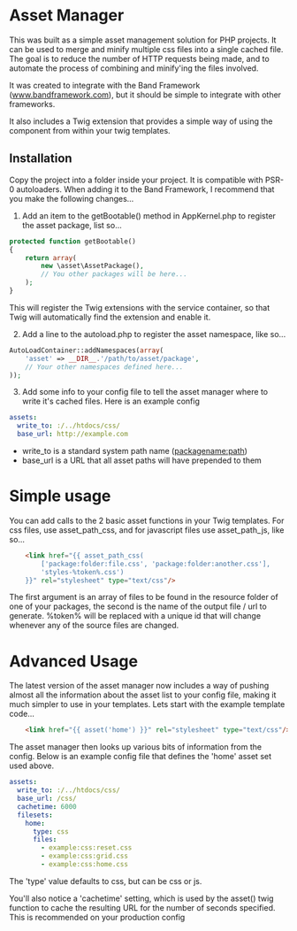Asset Manager
=============

This was built as a simple asset management solution for PHP projects. It can
be used to merge and minify multiple css files into a single cached file. The
goal is to reduce the number of HTTP requests being made, and to automate the
process of combining and minify'ing the files involved.

It was created to integrate with the Band Framework (www.bandframework.com),
but it should be simple to integrate with other frameworks.

It also includes a Twig extension that provides a simple way of using the
component from within your twig templates.


Installation
------------

Copy the project into a folder inside your project. It is compatible with PSR-0
autoloaders. When adding it to the Band Framework, I recommend that you make the
following changes...

1. Add an item to the getBootable() method in AppKernel.php to register the asset
package, list so...

```php
protected function getBootable()
{
	return array(
		new \asset\AssetPackage(),
		// You other packages will be here...
	);
}
```

This will register the Twig extensions with the service container, so that Twig
will automatically find the extension and enable it.

2. Add a line to the autoload.php to register the asset namespace, like so...

```php
AutoLoadContainer::addNamespaces(array(
	'asset' => __DIR__.'/path/to/asset/package',
	// Your other namespaces defined here...
));
```

3. Add some info to your config file to tell the asset manager where to write
it's cached files. Here is an example config

```yaml
assets:
  write_to: :/../htdocs/css/
  base_url: http://example.com
```

- write_to is a standard system path name (<packagename:path>)
- base_url is a URL that all asset paths will have prepended to them


Simple usage
============

You can add calls to the 2 basic asset functions in your Twig templates. For
css files, use asset_path_css, and for javascript files use asset_path_js, like so...

```html
	<link href="{{ asset_path_css(
		['package:folder:file.css', 'package:folder:another.css'],
		'styles-%token%.css')
	}}" rel="stylesheet" type="text/css"/>
```

The first argument is an array of files to be found in the resource folder of one of your
packages, the second is the name of the output file / url to generate. %token% will be
replaced with a unique id that will change whenever any of the source files are changed.

Advanced Usage
==============

The latest version of the asset manager now includes a way of pushing almost all the information
about the asset list to your config file, making it much simpler to use in your templates. Lets
start with the example template code...

```html
	<link href="{{ asset('home') }}" rel="stylesheet" type="text/css"/>
```

The asset manager then looks up various bits of information from the config. Below is an
example config file that defines the 'home' asset set used above.

```yaml
assets:
  write_to: :/../htdocs/css/
  base_url: /css/
  cachetime: 6000
  filesets:
    home:
      type: css
      files:
        - example:css:reset.css
        - example:css:grid.css
        - example:css:home.css
```

The 'type' value defaults to css, but can be css or js.

You'll also notice a 'cachetime' setting, which is used by the asset() twig function to cache
the resulting URL for the number of seconds specified. This is recommended on your production config